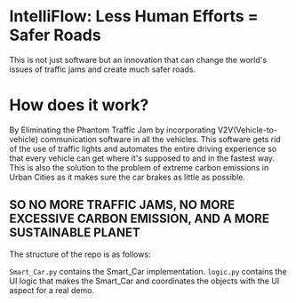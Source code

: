 # IntelliFlow: Less Human Efforts = Safer Roads

This is not just software but an innovation that can change the world's issues of traffic jams and create much safer roads.
# How does it work?
By Eliminating the Phantom Traffic Jam by incorporating V2V(Vehicle-to-vehicle) communication software in all the vehicles. This software gets rid of the use of traffic lights and automates the entire driving experience so that every vehicle can get where it's supposed to and in the fastest way. This is also the solution to the problem of extreme carbon emissions in Urban Cities as it makes sure the car brakes as little as possible.

## SO NO MORE TRAFFIC JAMS, NO MORE EXCESSIVE CARBON EMISSION, AND A MORE SUSTAINABLE PLANET

The structure of the repo is as follows: 

`Smart_Car.py` contains the Smart_Car implementation.
`logic.py` contains the UI logic that makes the Smart_Car and coordinates the objects with the UI aspect for a real demo.
